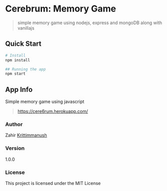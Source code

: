 # Cerebrum: Memory Game
> simple memory game using nodejs, express and mongoDB along with vanillajs

## Quick Start
``` bash
# Install 
npm install

## Running the app
npm start
```

## App Info
Simple memory game using javascript
> https://cere6rum.herokuapp.com/

### Author
Zahir
[Krittimmanush](http://www.krittimmanush.com)

### Version
1.0.0

### License
This project is licensed under the MIT License

